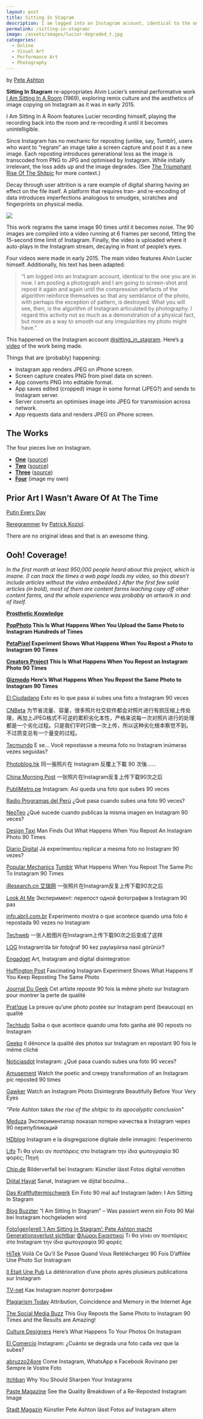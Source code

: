 ```yaml
---
layout: post
title: Sitting In Stagram
description: I am logged into an Instagram account, identical to the one you are in now.
permalink: /sitting-in-stagram/
image: /assets/images/lucier-degraded_t.jpg
categories:
  - Online
  - Visual Art
  - Performance Art
  - Photography
---
```




by [Pete Ashton](http://peteashton.com)

**Sitting In Stagram** re-appropriates Alvin Lucier’s seminal performative work [I Am Sitting In A Room](http://en.wikipedia.org/wiki/I_Am_Sitting_in_a_Room) (1969), exploring remix culture and the aesthetics of image copying on Instagram as it was in early 2015.

I Am Sitting In A Room features Lucier recording himself, playing the recording back into the room and re-recording it until it becomes unintelligible.

Since Instagram has no mechanic for reposting (unlike, say, Tumblr), users who want to “regram” an image take a screen capture and post it as a new image. Each reposting introduces generational loss as the image is transcoded from PNG to JPG and optimised by Instagram. While initially irrelevant, the loss adds up and the image degrades. (See [The Triumphant Rise Of The Shitpic](http://www.theawl.com/2014/12/the-triumphant-rise-of-the-shitpic) for more context.)

Decay through user attrition is a rare example of digital sharing having an effect on the file itself. A platform that requires tran- and re-encoding of data introduces imperfections analogous to smudges, scratches and fingerprints on physical media.

![](http://peteashton.com/images/lucier.gif)

This work regrams the same image 90 times until it becomes noise. The 90 images are compiled into a video running at 6 frames per second, fitting the 15-second time limit of Instagram. Finally, the video is uploaded where it auto-plays in the Instagram stream, decaying in front of people’s eyes.

Four videos were made in early 2015. The main video features Alvin Lucier himself. Additionally, his text has been adapted:

> “I am logged into an Instagram account, identical to the one you are in now. I am posting a photograph and I am going to screen-shot and repost it again and again until the compression artefacts of the algorithm reinforce themselves so that any semblance of the photo, with perhaps the exception of pattern, is destroyed. What you will see, then, is the algorithm of Instagram articulated by photography. I regard this activity not so much as a demonstration of a physical fact, but more as a way to smooth out any irregularities my photo might have.”

This happened on the Instagram account [@sitting_in_stagram](http://instagram.com/sitting_in_stagram). Here’s [a video](https://vimeo.com/119002441) of the work being made.

Things that are (probably) happening:

*   Instagram app renders JPEG on iPhone screen.
*   Screen capture creates PNG from pixel data on screen.
*   App converts PNG into editable format.
*   App saves edited (cropped) image in some format (JPEG?) and sends to Instagram server.
*   Server converts an optimises image into JPEG for transmission across network.
*   App requests data and renders JPEG on iPhone screen.

## The Works

The four pieces live on Instagram.

-	**[One](https://www.instagram.com/p/y0cTiQikET/)** ([source](http://issueprojectroom.org/program/tectonics-festival-new-york))
- **[Two](https://www.instagram.com/p/zGWlDiH0o1/)** ([source](http://instagram.com/p/wL6EddtJCE/))
- **[Three](https://www.instagram.com/p/zBHD3Dn0ni/)** ([source](http://instagram.com/p/q7UUTyFOU9/))
- **[Four](https://www.instagram.com/p/yzk7kpH0oy/)** (image my own)

## Prior Art I Wasn’t Aware Of At The Time

[Putin Every Day](https://vk.com/putineveryday)

[Reregrammer](http://instagram.com/reregrammer/) by [Patrick Koziol](http://patrickkoziol.com/).

There are no original ideas and that is an awesome thing.

## Ooh! Coverage!

_In the first month at least 950,000 people heard about this project, which is insane. (I can track the times a web page loads my video, so this doesn’t include articles without the video embedded.) After the first few solid articles (in bold), most of them are content farms leaching copy off other content farms, and the whole experience was probably an artwork in and of itself._

**[Prosthetic Knowledge](https://web.archive.org/web/20160322065255/http://prostheticknowledge.tumblr.com/post/110440635746/i-am-sitting-in-stagram-online-project-by-pete)**

**[PopPhoto](https://web.archive.org/web/20160322065255/http://www.popphoto.com/news/2015/02/what-happens-when-you-upload-same-photo-to-instagram-hundreds-times)
This Is What Happens When You Upload the Same Photo to Instagram Hundreds of Times**

**[PetaPixel](https://web.archive.org/web/20160322065255/http://petapixel.com/2015/02/11/experiment-shows-happens-repost-photo-instagram-90-times/)
Experiment Shows What Happens When You Repost a Photo to Instagram 90 Times**

**[Creators Project](https://web.archive.org/web/20160322065255/http://thecreatorsproject.vice.com/en_uk/blog/this-is-what-happens-when-you-repost-an-instagram-photo-90-times)
This Is What Happens When You Repost an Instagram Photo 90 Times**

**[Gizmodo](https://web.archive.org/web/20160322065255/http://gizmodo.com/heres-what-happens-when-you-repost-the-same-photo-to-in-1685260122)
Here’s What Happens When You Repost the Same Photo to Instagram 90 Times**

[El Ciudadano](https://web.archive.org/web/20160322065255/http://www.elciudadano.cl/2015/02/11/146128/esto-es-lo-que-pasa-si-subes-una-foto-a-instagram-90-veces/)
Esto es lo que pasa si subes una foto a Instagram 90 veces

[CNBeta](https://web.archive.org/web/20160322065255/http://www.cnbeta.com/articles/370407.htm)
为节省流量、容量，很多照片社交软件都会对照片进行有损压缩上传处理，再加上JPEG格式不可逆的累积劣化本性，严格来说每一次对照片进行的处理都是一个劣化过程。只是我们平时只做一次上传，所以这种劣化根本察觉不到。 不过质变总有一个量变的过程。

[Tecmundo](https://web.archive.org/web/20160322065255/http://www.tecmundo.com.br/instagram/74970-voce-repostasse-mesma-foto-instagram-inumeras-seguidas.htm)
E se… Você repostasse a mesma foto no Instagram inúmeras vezes seguidas?

[Photoblog.hk](https://web.archive.org/web/20160322065255/http://photoblog.hk/wordpress/108339)
同一張照片在 Instagram 反覆上下載 90 次後……

[China Morning Post](https://web.archive.org/web/20160322065255/http://www.morningpost.com.cn/2015/0212/315263.shtml)
一张照片在Instagram反复上传下载90次之后

[PubliMetro.pe](https://web.archive.org/web/20160322065255/http://publimetro.pe/redes-sociales/noticia-instagram-asi-queda-foto-que-subes-90-veces-31511)
Instagram: Así queda una foto que subes 90 veces

[Radio Programas del Perú](https://web.archive.org/web/20160322065255/http://www.rpp.com.pe/2015-02-12-instagram--que-pasa-cuando-subes-una-foto-90-veces-noticia_768712.html)
¿Qué pasa cuando subes una foto 90 veces?

[NeoTeo](https://web.archive.org/web/20160322065255/http://www.neoteo.com/que-sucede-cuando-publicas-la-misma-imagen-en-instagram-90-veces/)
¿Qué sucede cuando publicas la misma imagen en Instagram 90 veces?

[Design Taxi](https://web.archive.org/web/20160322065255/http://designtaxi.com/news/372621/Man-Finds-Out-What-Happens-When-You-Repost-An-Instagram-Photo-90-Times/)
Man Finds Out What Happens When You Repost An Instagram Photo 90 Times

[Diario Digital](https://web.archive.org/web/20160322065255/http://diariodigital.sapo.pt/news.asp?id_news=759719)
Já experimentou replicar a mesma foto no Instagram 90 vezes?

[Popular Mechanics](https://web.archive.org/web/20160322065255/http://www.popularmechanics.com/technology/gadgets/a14055/instagram-repost-90-times/) [Tumblr](https://web.archive.org/web/20160322065255/http://popmech.tumblr.com/post/110811208014)
What Happens When You Repost The Same Pic To Instagram 90 Times

[iResearch.cn 艾瑞网](https://web.archive.org/web/20160322065255/http://wireless.iresearch.cn/app/20150212/246487.shtml)
一张照片在Instagram反复上传下载90次之后

[Look At Me](https://web.archive.org/web/20160322065255/http://www.lookatme.ru/mag/live/concept/211843-sittin-stagram)
Эксперимент: перепост одной фотографии в Instagram 90 раз

[info.abril.com.br](https://web.archive.org/web/20160322065255/http://info.abril.com.br/noticias/internet/2015/02/experimento-mostra-o-que-acontece-quando-uma-foto-e-repostada-90-vezes-no-instagram.shtml)
Experimento mostra o que acontece quando uma foto é repostada 90 vezes no Instagram

[Techweb](https://web.archive.org/web/20160322065255/http://www.techweb.com.cn/internet/2015-02-12/2124111.shtml)
一张人脸图片在Instagram上传下载90次之后变成了这样

[LOG](https://web.archive.org/web/20160322065255/http://www.log.com.tr/instagramda-bir-fotograf-90-kez-paylasilirsa-nasil-gorunur-video/)
Instagram’da bir fotoğraf 90 kez paylaşılırsa nasıl görünür?

[Engadget](https://web.archive.org/web/20160322065255/http://www.engadget.com/2015/02/12/instagram-art-and-digital-disintegration/)
Art, Instagram and digital disintegration

[Huffington Post](https://web.archive.org/web/20160322065255/http://www.huffingtonpost.co.uk/2015/02/12/instagram-experiment-shows-what-happens-if-you-keep-reposting-the-same-photo_n_6669562.html)
Fascinating Instagram Experiment Shows What Happens If You Keep Reposting The Same Photo

[Journal Du Geek](https://web.archive.org/web/20160322065255/http://www.journaldugeek.com/2015/02/13/cet-artiste-repost-90-fois-la-meme-photo-sur-instagram-pour-montrer-la-perte-de-qualite/)
Cet artiste reposte 90 fois la même photo sur Instagram pour montrer la perte de qualité

[Prat!que](https://web.archive.org/web/20160322065255/http://www.pratique.fr/actu/preuve-qu-photo-postee-instagram-perd-beaucoup-qualite-101705.html)
La preuve qu’une photo postée sur Instagram perd (beaucoup) en qualité

[Techtudo](https://web.archive.org/web/20160322065255/http://www.techtudo.com.br/noticias/noticia/2015/02/saiba-o-que-acontece-quando-uma-foto-ganha-ate-90-reposts-no-instagram.html)
Saiba o que acontece quando uma foto ganha até 90 reposts no Instagram

[Geeko](https://web.archive.org/web/20160322065255/http://geeko.lesoir.be/2015/02/13/il-denonce-la-qualite-des-photos-sur-instagram-en-repostant-90-fois-le-meme-cliche/)
Il dénonce la qualité des photos sur Instagram en repostant 90 fois le même cliché

[Noticiasdot](https://web.archive.org/web/20160322065255/http://www.noticiasdot.com/wp2/2015/02/13/instagram-qu-pasa-cuando-subes-una-foto-90-veces/)
Instagram: ¿Qué pasa cuando subes una foto 90 veces?

[Amusement](https://web.archive.org/web/20160322065255/http://www.amusement.net/2015/02/13/watch-poetic-creepy-transformation-instagram-pic-reposted-90-times/)
Watch the poetic and creepy transformation of an Instagram pic reposted 90 times

[Gawker](https://web.archive.org/web/20160322065255/http://internet.gawker.com/watch-an-instagram-photo-disintegrate-beautifully-befor-1685209465)
Watch an Instagram Photo Disintegrate Beautifully Before Your Very Eyes

_“Pete Ashton takes the rise of the shitpic to its apocalyptic conclusion”_

[Meduza](https://web.archive.org/web/20160322065255/https://meduza.io/shapito/2015/02/15/esperimentator-pokazal-poteryu-kachestva-v-instagram-cherez-90-perepublikatsiy)
Экспериментатор показал потерю качества в Instagram через 90 перепубликаций

[HDblog](https://web.archive.org/web/20160322065255/http://www.hdblog.it/2015/02/15/Instagram-e-la-disgregazione-digitale-delle-immagini-lesperimento/)
Instagram e la disgregazione digitale delle immagini: l’esperimento

[Lifo](https://web.archive.org/web/20160322065255/http://www.lifo.gr/team/spyrosvj/55371)
Τι θα γίνει αν ποστάρεις στο Instagram την ίδια φωτογραφία 90 φορές; Πηγή

[Chip.de](https://web.archive.org/web/20160322065255/http://www.chip.de/news/Bilderverfall-bei-Instagram-Kuenstler-laesst-Fotos-digital-verrotten_76450462.html)
Bilderverfall bei Instagram: Künstler lässt Fotos digital verrotten

[Dijital Hayat](https://web.archive.org/web/20160322065255/http://dijitalhayat.tv/dijital-dunya/dijital-kultur/sanat-instagram-ve-dijital-bozulma)
Sanat, Instagram ve dijital bozulma…

[Das Kraftfuttermischwerk](https://web.archive.org/web/20160322065255/http://www.kraftfuttermischwerk.de/blogg/ein-foto-90-mal-auf-instagram-laden-i-am-sitting-in-stagram/)
Ein Foto 90 mal auf Instagram laden: I Am Sitting In Stagram

[Blog Buzzter](https://web.archive.org/web/20160322065255/http://blogbuzzter.de/2015/02/sitting-stagram-passiert-wenn-ein-foto-90-mal-bei-instagram-hochgeladen-wird/)
“I Am Sitting In Stagram” – Was passiert wenn ein Foto 90 Mal bei Instagram hochgeladen wird

[Foto[gen]erell
‘I Am Sitting In Stagram’: Pete Ashton macht Generationsverlust sichtbar](https://web.archive.org/web/20160322065255/https://fotogenerell.wordpress.com/2015/02/15/i-am-sitting-in-stagram-pete-ashton-macht-generationsverlust-sichtbar/)
[Φλώροι Εικαστικοί](https://web.archive.org/web/20160322065255/http://floroieikastikoi.blogspot.co.uk/2015/02/instagram-90.html)
Τι θα γίνει αν ποστάρεις στο Instagram την ίδια φωτογραφία 90 φορές

[HiTek](https://web.archive.org/web/20160322065255/http://hitek.fr/42/photos-90-fois-simultane-instragram_2611)
Voilà Ce Qu’il Se Passe Quand Vous Retéléchargez 90 Fois D’affilée Une Photo Sur Instragram

[Il Etait Une Pub](https://web.archive.org/web/20160322065255/http://iletaitunepub.fr/2015/02/16/la-deterioration-dune-photo-apres-plusieurs-publications-sur-instagram/)
La détérioration d’une photo après plusieurs publications sur Instagram

[TV-net](https://web.archive.org/web/20160322065255/http://rus.tvnet.lv/hi_tech/it/283337-kak_instagram_portit_fotografii)
Как Instagram портит фотографии

[Plagiarism Today](https://web.archive.org/web/20160322065255/https://www.plagiarismtoday.com/2015/02/18/attribution-coincidence-and-memory-in-the-internet-age/)
Attribution, Coincidence and Memory in the Internet Age

[The Social Media Buzz](https://web.archive.org/web/20160322065255/http://thesocialmediabuzz.com/guy-reposts-photo-instagram-90-times-results-amazing/)
This Guy Reposts the Same Photo to Instagram 90 Times and the Results are Amazing!

[Culture Designers](https://web.archive.org/web/20160322065255/http://culturedesigners.com/heres-what-happens-to-your-photos-on-instagram/)
Here’s What Happens To Your Photos On Instagram

[El Comercio](https://web.archive.org/web/20160322065255/http://elcomercio.pe/redes-sociales/instagram/instagram-cuanto-se-degrada-foto-cada-vez-que-subes-noticia-1792508)
Instagram: ¿Cuánto se degrada una foto cada vez que la subes?

[abruzzo24ore](https://web.archive.org/web/20160322065255/http://www.abruzzo24ore.tv/news/Come-Instagram-WhatsApp-e-Facebook-Rovinano-per-Sempre-le-Vostre-Foto/152553.htm)
Come Instagram, WhatsApp e Facebook Rovinano per Sempre le Vostre Foto

[Itchban](https://web.archive.org/web/20160322065255/http://www.itchban.com/blog/2015/2/17/why-you-should-sharpen-your-instagrams)
Why You Should Sharpen Your Instagrams

[Paste Magazine](https://web.archive.org/web/20160322065255/http://www.pastemagazine.com/articles/2015/02/see-the-quality-breakdown-of-a-re-reposted-instagr.html)
See the Quality Breakdown of a Re-Reposted Instagram Image

[Stadt Magazin](https://web.archive.org/web/20160322065255/http://www.stadtmagazin.com/kunst/instagram-fotos-altern/5108)
Künstler Pete Ashton lässt Fotos auf Instagram altern